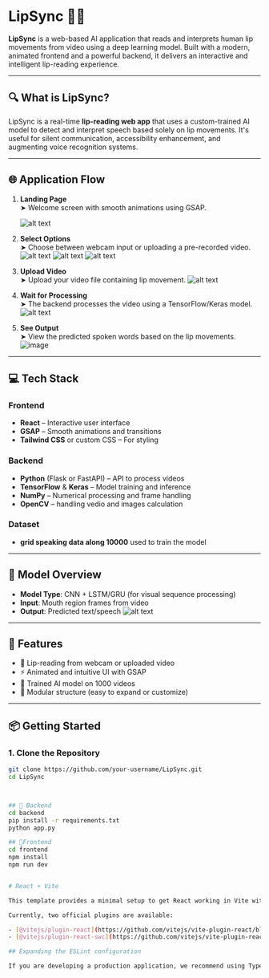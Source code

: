 # LipSync 👄🧠

**LipSync** is a web-based AI application that reads and interprets human lip movements from video using a deep learning model. Built with a modern, animated frontend and a powerful backend, it delivers an interactive and intelligent lip-reading experience.

---

## 🔍 What is LipSync?

LipSync is a real-time **lip-reading web app** that uses a custom-trained AI model to detect and interpret speech based solely on lip movements. It's useful for silent communication, accessibility enhancement, and augmenting voice recognition systems.

---

## 🌐 Application Flow

1. **Landing Page**  
   ➤ Welcome screen with smooth animations using GSAP.

   ![alt text](<Screenshot 2025-06-23 170122.png>)

2. **Select Options**  
   ➤ Choose between webcam input or uploading a pre-recorded video.
   ![alt text](<Screenshot 2025-06-23 170136.png>)
   ![alt text](<Screenshot 2025-06-24 105613.png>) ![alt text](<Screenshot 2025-06-24 105618.png>)

3. **Upload Video**  
   ➤ Upload your video file containing lip movement.
   ![alt text](<Screenshot 2025-06-23 170354.png>)

4. **Wait for Processing**  
   ➤ The backend processes the video using a TensorFlow/Keras model.
   ![alt text](<Screenshot 2025-06-23 170327.png>)

5. **See Output**  
   ➤ View the predicted spoken words based on the lip movements.
![image](https://github.com/user-attachments/assets/47557d66-44ca-44b7-bb6f-ee5fed16a182)



---

## 💻 Tech Stack

### Frontend
- **React** – Interactive user interface
- **GSAP** – Smooth animations and transitions
- **Tailwind CSS** or custom CSS – For styling

### Backend
- **Python** (Flask or FastAPI) – API to process videos
- **TensorFlow** & **Keras** – Model training and inference
- **NumPy** – Numerical processing and frame handling
- **OpenCV** – handling vedio and images calculation

### Dataset
- **grid speaking data along 10000** used to train the model

---

## 🧠 Model Overview

- **Model Type**: CNN + LSTM/GRU (for visual sequence processing)
- **Input**: Mouth region frames from video
- **Output**: Predicted text/speech
![alt text](road.png)

---

## 🚀 Features

- 🎥 Lip-reading from webcam or uploaded video
- ⚡ Animated and intuitive UI with GSAP
- 🧠 Trained AI model on 1000 videos
- 🔧 Modular structure (easy to expand or customize)

---

## 📦 Getting Started

### 1. Clone the Repository
```bash
git clone https://github.com/your-username/LipSync.git
cd LipSync



## 🚀 Backend
cd backend
pip install -r requirements.txt
python app.py

## 🚀Frontend
cd frontend
npm install
npm run dev


# React + Vite

This template provides a minimal setup to get React working in Vite with HMR and some ESLint rules.

Currently, two official plugins are available:

- [@vitejs/plugin-react](https://github.com/vitejs/vite-plugin-react/blob/main/packages/plugin-react) uses [Babel](https://babeljs.io/) for Fast Refresh
- [@vitejs/plugin-react-swc](https://github.com/vitejs/vite-plugin-react/blob/main/packages/plugin-react-swc) uses [SWC](https://swc.rs/) for Fast Refresh

## Expanding the ESLint configuration

If you are developing a production application, we recommend using TypeScript with type-aware lint rules enabled. Check out the [TS template](https://github.com/vitejs/vite/tree/main/packages/create-vite/template-react-ts) for information on how to integrate TypeScript and [`typescript-eslint`](https://typescript-eslint.io) in your project.
